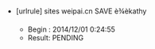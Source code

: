 * [urlrule] sites weipai.cn SAVE è¾èkathy

    * Begin : 2014/12/01 0:24:55
    * Result: PENDING

